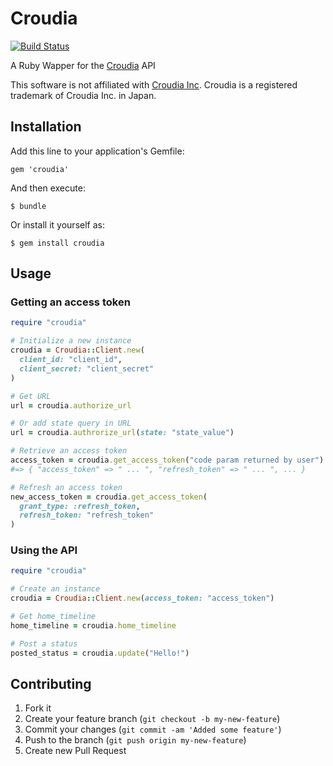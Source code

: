 # Croudia

[![Build Status](https://travis-ci.org/wktk/croudia-gem.png)](https://travis-ci.org/wktk/croudia-gem)

A Ruby Wapper for the [Croudia](https://croudia.com) API

This software is not affiliated with [Croudia Inc](http://croudia.co.jp/).
Croudia is a registered trademark of Croudia Inc. in Japan.

## Installation

Add this line to your application's Gemfile:

    gem 'croudia'

And then execute:

    $ bundle

Or install it yourself as:

    $ gem install croudia

## Usage

### Getting an access token

``` ruby
require "croudia"

# Initialize a new instance
croudia = Croudia::Client.new(
  client_id: "client_id",
  client_secret: "client_secret"
)

# Get URL
url = croudia.authorize_url

# Or add state query in URL
url = croudia.authrorize_url(state: "state_value")

# Retrieve an access token
access_token = croudia.get_access_token("code param returned by user")
#=> { "access_token" => " ... ", "refresh_token" => " ... ", ... }

# Refresh an access token
new_access_token = croudia.get_access_token(
  grant_type: :refresh_token,
  refresh_token: "refresh_token"
)
```

### Using the API

``` ruby
require "croudia"

# Create an instance
croudia = Croudia::Client.new(access_token: "access_token")

# Get home_timeline
home_timeline = croudia.home_timeline

# Post a status
posted_status = croudia.update("Hello!")
```

## Contributing

1. Fork it
2. Create your feature branch (`git checkout -b my-new-feature`)
3. Commit your changes (`git commit -am 'Added some feature'`)
4. Push to the branch (`git push origin my-new-feature`)
5. Create new Pull Request
